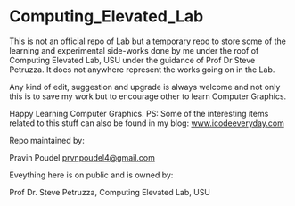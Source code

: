 # Computing_Elevated_Lab

 This is not an official repo of Lab but a temporary repo to store some of the learning and experimental side-works done by me under the roof of Computing Elevated Lab, USU under the guidance of Prof Dr Steve Petruzza. It does not anywhere represent the works going on in the Lab.
  
Any kind of edit, suggestion and upgrade is always welcome and not only this is to save my work but to encourage other to learn Computer Graphics.
  
Happy Learning Computer Graphics.
PS: Some of the interesting items related to this stuff can also be found in my blog:
www.icodeeveryday.com

Repo maintained by: 

Pravin Poudel
prvnpoudel4@gmail.com

Eveything here is on public and is owned by:

Prof Dr. Steve Petruzza, Computing Elevated Lab, USU
